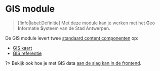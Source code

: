 # GIS module

> [!info|label:Definitie]
> Met deze module kan je werken met het **G**eo **I**nformatie **S**ysteem van de Stad Antwerpen.  

De GIS module levert twee [standaard content componenten](/redactie/content/inrichten-cc) op:

* [GIS kaart](/redactie/content/inrichten-cc-gis-kaart)
* [GIS referentie](/redactie/content/inrichten-cc-gis-referentie)

?> Bekijk ook hoe je met GIS data [aan de slag kan in de frontend](/frontend/content/geo-rendering).